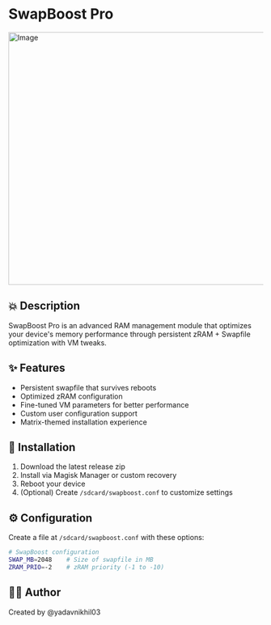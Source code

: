 # SwapBoost Pro 

<img src="https://github.com/user-attachments/assets/b03ec16c-9f71-4377-be46-a26ec74a9e1b" alt="Image" style="width:1000px; height:500px;" />

## 💥 Description
SwapBoost Pro is an advanced RAM management module that optimizes your device's memory performance through persistent zRAM + Swapfile optimization with VM tweaks.

## ✨ Features
- Persistent swapfile that survives reboots
- Optimized zRAM configuration
- Fine-tuned VM parameters for better performance
- Custom user configuration support
- Matrix-themed installation experience

## 📲 Installation
1. Download the latest release zip
2. Install via Magisk Manager or custom recovery
3. Reboot your device
4. (Optional) Create `/sdcard/swapboost.conf` to customize settings

## ⚙️ Configuration
Create a file at `/sdcard/swapboost.conf` with these options:
```bash
# SwapBoost configuration
SWAP_MB=2048    # Size of swapfile in MB
ZRAM_PRIO=-2    # zRAM priority (-1 to -10)
```
## 👨‍💻 Author
Created by @yadavnikhil03
